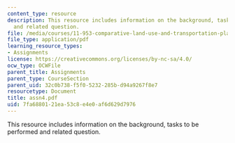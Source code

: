 ```yaml
---
content_type: resource
description: This resource includes information on the background, tasks to be performed
  and related question.
file: /media/courses/11-953-comparative-land-use-and-transportation-planning-spring-2006/7fa6880121ea53c8e4e0af6d629d7976_assn4.pdf
file_type: application/pdf
learning_resource_types:
- Assignments
license: https://creativecommons.org/licenses/by-nc-sa/4.0/
ocw_type: OCWFile
parent_title: Assignments
parent_type: CourseSection
parent_uid: 32c0b738-f5f0-5232-285b-d94a9267f8e7
resourcetype: Document
title: assn4.pdf
uid: 7fa68801-21ea-53c8-e4e0-af6d629d7976
---
```

This resource includes information on the background, tasks to be performed and related question.